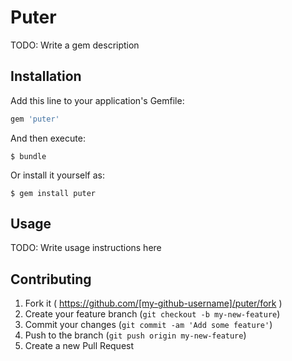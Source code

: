 # Puter

TODO: Write a gem description

## Installation

Add this line to your application's Gemfile:

```ruby
gem 'puter'
```

And then execute:

    $ bundle

Or install it yourself as:

    $ gem install puter

## Usage

TODO: Write usage instructions here

## Contributing

1. Fork it ( https://github.com/[my-github-username]/puter/fork )
2. Create your feature branch (`git checkout -b my-new-feature`)
3. Commit your changes (`git commit -am 'Add some feature'`)
4. Push to the branch (`git push origin my-new-feature`)
5. Create a new Pull Request
